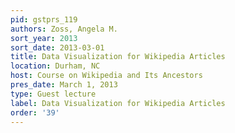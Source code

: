 ```yaml
---
pid: gstprs_119
authors: Zoss, Angela M.
sort_year: 2013
sort_date: 2013-03-01
title: Data Visualization for Wikipedia Articles
location: Durham, NC
host: Course on Wikipedia and Its Ancestors
pres_date: March 1, 2013
type: Guest lecture
label: Data Visualization for Wikipedia Articles
order: '39'
---
```

